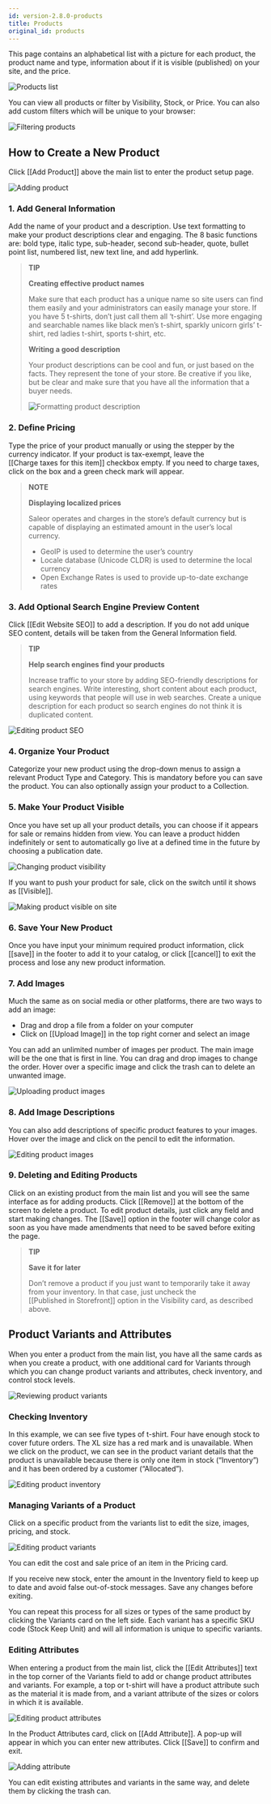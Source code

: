 ```yaml
---
id: version-2.8.0-products
title: Products
original_id: products
---
```


This page contains an alphabetical list with a picture for each product, the product name and type, information about if it is visible (published) on your site, and the price. 

![Products list](assets/dashboard-catalog/1.jpg)

You can view all products or filter by Visibility, Stock, or Price. You can also add custom filters which will be unique to your browser:

![Filtering products](assets/dashboard-catalog/2.jpg)


## How to Create a New Product

Click [[Add Product]] above the main list to enter the product setup page.

![Adding product](assets/dashboard-catalog/3.png)


### 1. Add General Information

Add the name of your product and a description. Use text formatting to make your product descriptions clear and engaging. The 8 basic functions are: bold type, italic type, sub-header, second sub-header, quote, bullet point list, numbered list, new text line, and add hyperlink.

> **TIP** 
>
> **Creating effective product names**
>
> Make sure that each product has a unique name so site users can find them easily and your administrators can easily manage your store. If you have 5 t-shirts, don’t just call them all ‘t-shirt’. Use more engaging and searchable names like black men’s t-shirt, sparkly unicorn girls’ t-shirt, red ladies t-shirt, sports t-shirt, etc. 
>
> **Writing a good description**
>
> Your product descriptions can be cool and fun, or just based on the facts. They represent the tone of your store. Be creative if you like, but be clear and make sure that you have all the information that a buyer needs.
>
>  ![Formatting product description](assets/dashboard-catalog/4.png)


### 2. Define Pricing

Type the price of your product manually or using the stepper by the currency indicator. If your product is tax-exempt, leave the [[Charge&nbsp;taxes&nbsp;for&nbsp;this&nbsp;item]] checkbox empty. If you need to charge taxes, click on the box and a green check mark will appear.

> **NOTE** 
>
> **Displaying localized prices**
>
> Saleor operates and charges in the store’s default currency but is capable of displaying an estimated amount in the user’s local currency.
>
> - GeoIP is used to determine the user’s country
> - Locale database (Unicode CLDR) is used to determine the local currency
> - Open Exchange Rates is used to provide up-to-date exchange rates


### 3. Add Optional Search Engine Preview Content

Click [[Edit&nbsp;Website&nbsp;SEO]] to add a description. If you do not add unique SEO content, details will be taken from the General Information field.

> **TIP** 
>
> **Help search engines find your products**
>
> Increase traffic to your store by adding SEO-friendly descriptions for search engines. Write interesting, short content about each product, using keywords that people will use in web searches. Create a unique description for each product so search engines do not think it is duplicated content.

![Editing product SEO](assets/dashboard-catalog/5.png)


### 4. Organize Your Product 

Categorize your new product using the drop-down menus to assign a relevant Product Type and Category. This is mandatory before you can save the product. You can also optionally assign your product to a Collection.


### 5. Make Your Product Visible

Once you have set up all your product details, you can choose if it appears for sale or remains hidden from view. You can leave a product hidden indefinitely or sent to automatically go live at a defined time in the future by choosing a publication date.

![Changing product visibility](assets/dashboard-catalog/6.png)

If you want to push your product for sale, click on the switch until it shows as [[Visible]].

![Making product visible on site](assets/dashboard-catalog/7.png)


### 6. Save Your New Product

Once you have input your minimum required product information, click [[save]] in the footer to add it to your catalog, or click [[cancel]] to exit the process and lose any new product information.


### 7. Add Images

Much the same as on social media or other platforms, there are two ways to add an image: 

- Drag and drop a file from a folder on your computer 
- Click on [[Upload&nbsp;Image]] in the top right corner and select an image 
	
You can add an unlimited number of images per product. The main image will be the one that is first in line. You can drag and drop images to change the order. Hover over a specific image and click the trash can to delete an unwanted image.

![Uploading product images](assets/dashboard-catalog/8.png)


### 8. Add Image Descriptions

You can also add descriptions of specific product features to your images. Hover over the image and click on the pencil to edit the information. 

![Editing product images](assets/dashboard-catalog/9.jpg)


### 9. Deleting and Editing Products

Click on an existing product from the main list and you will see the same interface as for adding products. Click [[Remove]] at the bottom of the screen to delete a product. To edit product details, just click any field and start making changes. The [[Save]] option in the footer will change color as soon as you have made amendments that need to be saved before exiting the page.

> **TIP** 
>
> **Save it for later**
> 
> Don’t remove a product if you just want to temporarily take it away from your inventory. In that case, just uncheck the [[Published&nbsp;in&nbsp;Storefront]] option in the Visibility card, as described above.

## Product Variants and Attributes

When you enter a product from the main list, you have all the same cards as when you create a product, with one additional card for Variants through which you can change product variants and attributes, check inventory, and control stock levels.

![Reviewing product variants](assets/dashboard-catalog/10.png)


### Checking Inventory

In this example, we can see five types of t-shirt. Four have enough stock to cover future orders. The XL size has a red mark and is unavailable. When we click on the product, we can see in the product variant details that the product is unavailable because there is only one item in stock (“Inventory”) and it has been ordered by a customer (“Allocated”).

![Editing product inventory](assets/dashboard-catalog/11.jpg)


### Managing Variants of a Product

Click on a specific product from the variants list to edit the size, images, pricing, and stock. 

![Editing product variants](assets/dashboard-catalog/12.png)

You can edit the cost and sale price of an item in the Pricing card.

If you receive new stock, enter the amount in the Inventory field to keep up to date and avoid false out-of-stock messages. Save any changes before exiting.

You can repeat this process for all sizes or types of the same product by clicking the Variants card on the left side. Each variant has a specific SKU code (Stock Keep Unit) and will all information is unique to specific variants.


### Editing Attributes

When entering a product from the main list, click the [[Edit&nbsp;Attributes]] text in the top corner of the Variants field to add or change product attributes and variants. For example, a top or t-shirt will have a product attribute such as the material it is made from, and a variant attribute of the sizes or colors in which it is available.

![Editing product attributes](assets/dashboard-catalog/13.png)

In the Product Attributes card, click on [[Add&nbsp;Attribute]]. A pop-up will appear in which you can enter new attributes. Click [[Save]] to confirm and exit.

![Adding attribute](assets/dashboard-catalog/14.png)

You can edit existing attributes and variants in the same way, and delete them by clicking the trash can.

